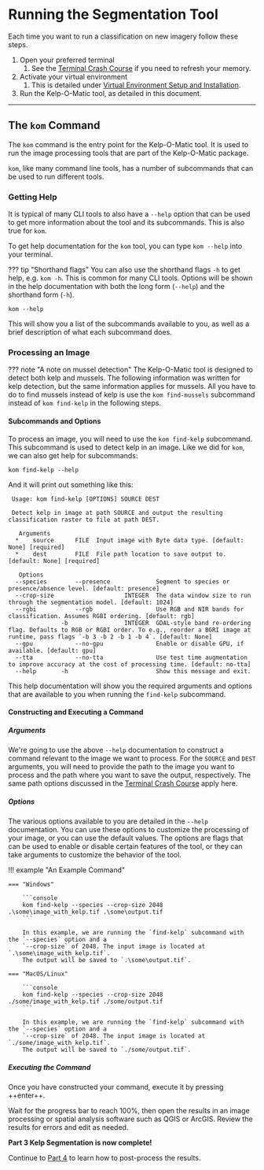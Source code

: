 # Running the Segmentation Tool

Each time you want to run a classification on new imagery follow these steps.

1. Open your preferred terminal
    1. See the [Terminal Crash Course](./terminal_crash_course.md) if you need to refresh your memory.
2. Activate your virtual environment
    1. This is detailed under [Virtual Environment Setup and Installation](./install_env_setup.md).
3. Run the Kelp-O-Matic tool, as detailed in this document.

***

## The `kom` Command

The `kom` command is the entry point for the Kelp-O-Matic tool. It is used to run the image processing tools that are part of the Kelp-O-Matic package.

`kom`, like many command line tools, has a number of subcommands that can be used to run different tools.

### Getting Help

It is typical of many CLI tools to also have a `--help` option that can be used to get more information about the tool and its subcommands. This is also true for `kom`.

To get help documentation for the `kom` tool, you can type `kom --help` into your terminal.

??? tip "Shorthand flags"
    You can also use the shorthand flags `-h` to get help, e.g. `kom -h`. This is common for many CLI tools. 
    Options will be shown in the help documentation with both the long form (`--help`) and the shorthand form (`-h`).

```console
kom --help
```

This will show you a list of the subcommands available to you, as well as a brief description of what each subcommand does.

### Processing an Image

??? note "A note on mussel detection"
    The Kelp-O-Matic tool is designed to detect both kelp and mussels. The following information was written for kelp 
    detection, but the same information applies for mussels. All you have to do to find mussels instead of kelp is use 
    the `kom find-mussels` subcommand instead of `kom find-kelp` in the following steps.

#### Subcommands and Options
To process an image, you will need to use the `kom find-kelp` subcommand. This subcommand is used to detect kelp in an 
image. Like we did for `kom`, we can also get help for subcommands:

```console
kom find-kelp --help
```

And it will print out something like this:

```console
 Usage: kom find-kelp [OPTIONS] SOURCE DEST

 Detect kelp in image at path SOURCE and output the resulting classification raster to file at path DEST.

   Arguments
  *    source      FILE  Input image with Byte data type. [default: None] [required]
  *    dest        FILE  File path location to save output to. [default: None] [required]

   Options
  --species        --presence             Segment to species or presence/absence level. [default: presence]
  --crop-size                    INTEGER  The data window size to run through the segmentation model. [default: 1024]
  --rgbi           --rgb                  Use RGB and NIR bands for classification. Assumes RGBI ordering. [default: rgb]
               -b                INTEGER  GDAL-style band re-ordering flag. Defaults to RGB or RGBI order. To e.g., reorder a BGRI image at runtime, pass flags `-b 3 -b 2 -b 1 -b 4`. [default: None]
  --gpu            --no-gpu               Enable or disable GPU, if available. [default: gpu]
  --tta            --no-tta               Use test time augmentation to improve accuracy at the cost of processing time. [default: no-tta]
  --help       -h                         Show this message and exit.
```

This help documentation will show you the required arguments and options that are available to you when running the `find-kelp` subcommand.

#### Constructing and Executing a Command

##### Arguments
We're going to use the above `--help` documentation to construct a command relevant to the image we want to process.
For the `SOURCE` and `DEST` arguments, you will need to provide the path to the image you want to process and the path where you want to save the output, respectively.
The same path options discussed in the [Terminal Crash Course](./terminal_crash_course.md) apply here.

##### Options
The various options available to you are detailed in the `--help` documentation. You can use these options to customize the processing of your image, or you can use the default values.
The options are flags that can be used to enable or disable certain features of the tool, or they can take arguments to customize the behavior of the tool.

!!! example "An Example Command"
    
    === "Windows"

        ```console
        kom find-kelp --species --crop-size 2048 .\some\image_with_kelp.tif .\some\output.tif
        ```

        In this example, we are running the `find-kelp` subcommand with the `--species` option and a 
        `--crop-size` of 2048. The input image is located at `.\some\image_with_kelp.tif`. 
        The output will be saved to `.\some\output.tif`.
    
    === "MacOS/Linux"

        ```console
        kom find-kelp --species --crop-size 2048 ./some/image_with_kelp.tif ./some/output.tif
        ```

        In this example, we are running the `find-kelp` subcommand with the `--species` option and a 
        `--crop-size` of 2048. The input image is located at `./some/image_with_kelp.tif`. 
        The output will be saved to `./some/output.tif`.

##### Executing the Command
Once you have constructed your command, execute it by pressing ++enter++. 

Wait for the progress bar to reach 100%, then open the results in an image processing or spatial analysis software such as QGIS or ArcGIS. 
Review the results for errors and edit as needed.

**Part 3 Kelp Segmentation is now complete!**

Continue to [Part 4](./post_processing.md) to learn how to post-process the results.
